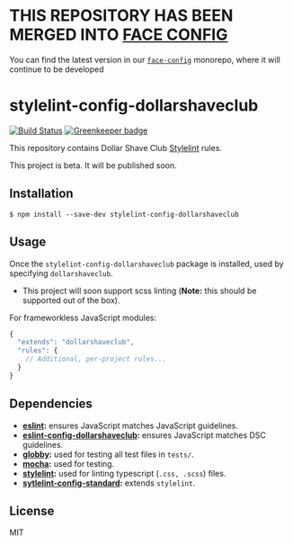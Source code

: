# THIS REPOSITORY HAS BEEN MERGED INTO [FACE CONFIG](https://github.com/dollarshaveclub/face-config)
You can find the latest version in our [`face-config`](https://github.com/dollarshaveclub/face-config) monorepo, where it will continue to be developed

# stylelint-config-dollarshaveclub

[![Build Status](https://travis-ci.org/dollarshaveclub/stylelint-config-dollarshaveclub.svg?branch=master)](https://travis-ci.org/dollarshaveclub/stylelint-config-dollarshaveclub)
[![Greenkeeper badge](https://badges.greenkeeper.io/dollarshaveclub/stylelint-config-dollarshaveclub.svg)](https://greenkeeper.io/)

This repository contains Dollar Shave Club [Stylelint](https://stylelint.io/) rules.

This project is beta. It will be published soon.

## Installation

```
$ npm install --save-dev stylelint-config-dollarshaveclub
```

## Usage

Once the `stylelint-config-dollarshaveclub` package is installed, used by specifying `dollarshaveclub`.
- This project will soon support scss linting (**Note:** this should be supported out of the box).

For frameworkless JavaScript modules:

```js
{
  "extends": "dollarshaveclub",
  "rules": {
    // Additional, per-project rules...
  }
}
```

## Dependencies

- **[eslint](https://github.com/eslint/eslint/):** ensures JavaScript matches JavaScript guidelines.
- **[eslint-config-dollarshaveclub](https://github.com/dollarshaveclub/eslint-config-dollarshaveclub/):** ensures JavaScript matches DSC guidelines.
- **[globby](https://github.com/sindresorhus/globby):** used for testing all test files in `tests/`.
- **[mocha](https://mochajs.org/):** used for testing.
- **[stylelint](https://github.com/palantir/tslint):** used for linting typescript (`.css, .scss`) files.
- **[sytlelint-config-standard](https://github.com/blakeembrey/tslint-config-standard):** extends `stylelint`.

## License

MIT
